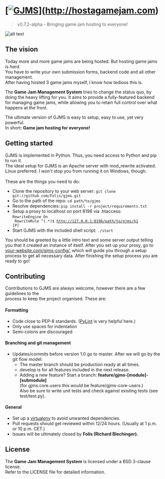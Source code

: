 # [[![GJMS](http://hostagamejam.com/media/gjms-logo.png)](http://hostagamejam.com)](http://hostagamejam.com)
> v0.7.2-alpha - Bringing game jam hosting to everyone!

![alt text](https://api.travis-ci.org/Folis/gjms.png "TravisCI build status")

## The vision

Today more and more game jams are being hosted. But hosting game jams is *hard*.<br>
You have to write your own submission forms, backend code and all other management.<br>
After having hosted 3 game jams myself, I know how tedious this is.

The **Game Jam Management System** tries to change the status quo, by doing the heavy lifting for you.
It aims to provide a fully-featured backend for managing game jams, while allowing you to retain full control over what happens at the front.

The ultimate version of GJMS is easy to setup, easy to use, yet very powerful.<br>
In short: **Game jam hosting for everyone!**


## Getting started

GJMS is implemented in Python. Thus, you need access to Python and pip to run it.<br>
The ideal setup for GJMS is an Apache server with mod_rewrite activated.<br>
Linux preferred. I won't stop you from running it on Windows, though.<br>
<br>
These are the things you need to do:

* Clone the repository to your web server: `git clone git://github.com/Folis/gjms.git`
* Go to the path of the repo: `cd path/to/gjms`
* Resolve dependencies: `pip install -r project/requirements.txt`
* Setup a proxy to localhost on port 8196 via .htaccess:<br>
<code>RewriteEngine On<br>
RewriteRule ^(.*)$ http://127.0.0.1:8196/path/to/gjms/$1 [P]</code><br>
* Start GJMS with the included shell script: `./start`

You should be greeted by a little intro text and some server output telling you that it created an instance of itself.
After you set up your proxy, go to [your-website.com/gjms-config/](#), which will guide you through a setup process to get all necessary data. After finishing the setup process you are ready to go!

## Contributing

Contributions to GJMS are always welcome, however there are a few guidelines to the<br>process to keep the project organised. These are:

#### Formatting
* Code close to PEP-8 standards. ([PyLint](http://www.pylint.org/) is very helpful here.)
* Only use spaces for indentation
* Semi-colons are discouraged

#### Branching and git management
* Updates/commits before version 1.0 go to master. After we will go by the git flow model:
    - The master branch should be production ready at all times.
    - develop is for all features included in the next release.
    - Adding a new feature? Start a branch: **feature/gjms-[module]-[submodule]**<br>(for gjms.core.users this would be feature/gjms-core-users.)<br>
Also be sure to write unit tests and check against existing tests (see test/test.py).

#### General
* Set up a [virtualenv](https://pypi.python.org/pypi/virtualenv) to avoid unwanted dependencies.
* Pull requests should get reviewed within 12/24 hours. (Usually at 1 p.m. or 10 p.m. CET.)
* Issues will be ultimately closed by **Folis (Richard Blechinger).**

## License
The **Game Jam Management System** is licensed under a BSD 3-clause license.<br>
Refer to the LICENSE file for detailed information.
